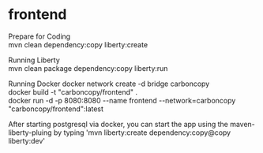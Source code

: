 # frontend

Prepare for Coding  
mvn clean dependency:copy liberty:create

Running Liberty  
mvn clean package dependency:copy liberty:run

Running Docker
docker network create -d bridge carboncopy  
docker build -t "carboncopy/frontend" .  
docker run -d -p 8080:8080 --name frontend --network=carboncopy "carboncopy/frontend":latest

After starting postgresql via docker, you can start the app using the maven-liberty-pluing by typing 'mvn liberty:create dependency:copy@copy liberty:dev'
